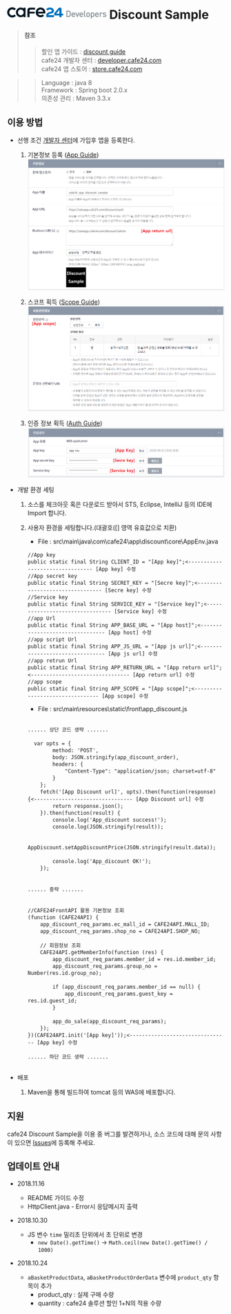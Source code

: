 ![cafe24 개발자 센터](image/cafe24_developers.png) Discount Sample
==============================

> #### 참조
>> 할인 앱 가이드 :  [discount guide](https://developer.cafe24.com/guide/front/develop?guide_no=164)\
>> cafe24 개발자 센터 : [developer.cafe24.com](https://developer.cafe24.com/)\
>> cafe24 앱 스토어 : [store.cafe24.com](https://store.cafe24.com/)

> 
>> Language : java 8 \
>> Framework : Spring boot 2.0.x \
>> 의존성 관리 : Maven 3.3.x

## 이용 방법
* 선행 조건 [개발자 센터](https://developer.cafe24.com/)에 가입후 앱을 등록한다.
    1. 기본정보 등록 ([App Guide](https://developer.cafe24.com/guide/front/intro?guide_no=47))
        ![기본 정보 세팅](image/app_dicount_set_info.PNG)
    
    2. 스코프 획득 ([Scope Guide](https://developer.cafe24.com/guide/front/develop?guide_no=58))
        ![스코프 획득](image/app_dicount_scope.PNG)
        
    3. 인증 정보 획득 ([Auth Guide](https://developer.cafe24.com/guide/front/develop?guide_no=74))
        ![인증 정보 획득](image/app_dicount_auth_info.PNG)

* 개발 환경 세팅
    1. 소스를 체크아웃 혹은 다운로드 받아서 STS, Eclipse, IntelliJ 등의 IDE에 Import 합니다.   

    2. 사용자 환경을 세팅합니다.(대괄호([] 영역 유효값으로 치환)
        * File : src\main\java\com\cafe24\app\discount\core\AppEnv.java
        ``` 
        //App key
        public static final String CLIENT_ID = "[App key]";<-------------------------------- [App key] 수정
        //App secret key
        public static final String SECRET_KEY = "[Secre key]";<-------------------------------- [Secre key] 수정
        //Service key
        public static final String SERVICE_KEY = "[Service key]";<-------------------------------- [Service key] 수정
        //app Url
        public static final String APP_BASE_URL = "[App host]";<-------------------------------- [App host] 수정
        //app script Url
        public static final String APP_JS_URL = "[App js url]";<-------------------------------- [App js url] 수정
        //app retrun Url
        public static final String APP_RETURN_URL = "[App return url]";<-------------------------------- [App return url] 수정
        //app scope
        public static final String APP_SCOPE = "[App scope]";<-------------------------------- [App scope] 수정
        ```
       * File : src\main\resources\static\front\app_discount.js
        ``` 
        
        ...... 상단 코드 생략 .......
        
          var opts = {
                method: 'POST',
                body: JSON.stringify(app_discount_order),
                headers: {
                    "Content-Type": "application/json; charset=utf-8"
                }
            };
            fetch('[App Discount url]', opts).then(function(response) {<-------------------------------- [App Discount url] 수정
                return response.json();
            }).then(function(result) {
                console.log('App_discount success!');
                console.log(JSON.stringify(result));
        
                AppDiscount.setAppDiscountPrice(JSON.stringify(result.data));
        
                console.log('App_discount OK!');
            });
            
            
        ...... 중략 .......
       
       
        //CAFE24FrontAPI 활용 기본정보 조회
        (function (CAFE24API) {
            app_discount_req_params.ec_mall_id = CAFE24API.MALL_ID;
            app_discount_req_params.shop_no = CAFE24API.SHOP_NO;
    
            // 회원정보 조회
            CAFE24API.getMemberInfo(function (res) {
                app_discount_req_params.member_id = res.id.member_id;
                app_discount_req_params.group_no = Number(res.id.group_no);
    
                if (app_discount_req_params.member_id == null) {
                    app_discount_req_params.guest_key = res.id.guest_id;
                }
    
                app_do_sale(app_discount_req_params);
            });
        })(CAFE24API.init('[App key]'));<-------------------------------- [App key] 수정

        ...... 하단 코드 생략 .......


        ```


* 배포
     1. Maven을 통해 빌드하여 tomcat 등의 WAS에 배포합니다. 
     
## 지원

cafe24 Discount Sample을 이용 중 버그를 발견하거나, 소스 코드에 대해 문의 사항이 있으면 [Issues](https://github.com/cafe24-app/app_discount_sample/issues)에 등록해 주세요.

## 업데이트 안내
* 2018.11.16 
    * README 가이드 수정 
    * HttpClient.java - Error시 응답메시지 출력
    
* 2018.10.30 
    * JS 변수 `time` 밀리초 단위에서 초 단위로 변경
        * `new Date().getTime()` -> `Math.ceil(new Date().getTime() / 1000)`
        
* 2018.10.24
    * `aBasketProductData`, `aBasketProductOrderData` 변수에 `product_qty` 항목이 추가
        * product_qty : 실제 구매 수량
        * quantity : cafe24 솔루션 할인 1+N의 적용 수량
        